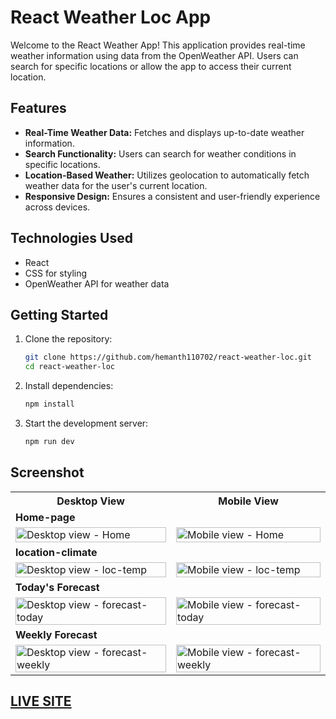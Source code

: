 # React Weather Loc App

Welcome to the React Weather App! This application provides real-time weather information using data from the OpenWeather API. Users can search for specific locations or allow the app to access their current location.

## Features

- **Real-Time Weather Data:** Fetches and displays up-to-date weather information.
- **Search Functionality:** Users can search for weather conditions in specific locations.
- **Location-Based Weather:** Utilizes geolocation to automatically fetch weather data for the user's current location.
- **Responsive Design:** Ensures a consistent and user-friendly experience across devices.

## Technologies Used

- React
- CSS for styling
- OpenWeather API for weather data

## Getting Started

1. Clone the repository:
   ```bash
   git clone https://github.com/hemanth110702/react-weather-loc.git
   cd react-weather-loc

2. Install dependencies:
   ```bash 
   npm install

3. Start the development server:
   ```bash
   npm run dev

## Screenshot

<table>
    <tr>
        <th>Desktop View</th>
        <th>Mobile View</th>
    </tr>
    <tr>
      <td colspan="3" style="text-align: left;font-weight: bold;">Home-page</td>
    </tr>
    <tr>
        <td>
            <img src="https://github.com/hemanth110702/react-weather-loc/assets/89832451/852a674d-bfeb-4e22-bbb0-d107c5b9a235" width="100%" title="Desktop view - Home"/>
        </td>
        <td>
            <img src="https://github.com/hemanth110702/react-weather-loc/assets/89832451/3d4097bf-be16-432d-8c3a-fa29232904ec" width="100%" title="Mobile view - Home"/>
        </td>
    </tr>
    <tr>
      <td colspan="3" style="text-align: left;font-weight: bold;">location-climate</td>
    </tr>
    <tr>
        <td>
            <img src="https://github.com/hemanth110702/react-weather-loc/assets/89832451/53241d63-bbce-4add-a8bd-4fa4456aaec4" width="100%" title="Desktop view - loc-temp"/>
        </td>
        <td>
            <img src="https://github.com/hemanth110702/react-weather-loc/assets/89832451/1bc5fb49-b856-4f06-9a3a-14ad8d9031b0" width="100%" title="Mobile view - loc-temp"/>
        </td>
    </tr>
    <tr>
      <td colspan="3" style="text-align: left;font-weight: bold;">Today's Forecast</td>
    </tr>
    <tr>
        <td>
            <img src="https://github.com/hemanth110702/react-weather-loc/assets/89832451/53241d63-bbce-4add-a8bd-4fa4456aaec4" width="100%" title="Desktop view - forecast-today"/>
        </td>
        <td>
            <img src="https://github.com/hemanth110702/react-weather-loc/assets/89832451/3d5da4f8-baa8-4b53-aa51-2ec90599be34" width="100%" title="Mobile view - forecast-today"/>
        </td>
    </tr>
    <tr>
      <td colspan="3" style="text-align: left;font-weight: bold;">Weekly Forecast</td>
    </tr>
    <tr>
        <td>
            <img src="https://github.com/hemanth110702/react-weather-loc/assets/89832451/53241d63-bbce-4add-a8bd-4fa4456aaec4" width="100%" title="Desktop view - forecast-weekly"/>
        </td>
        <td>
            <img src="https://github.com/hemanth110702/react-weather-loc/assets/89832451/d25040d4-1c74-4a4e-a87e-9735813884b8" width="100%" title="Mobile view - forecast-weekly"/>
        </td>
    </tr>
</table>

## [LIVE SITE](https://react-weather-loc.netlify.app/)